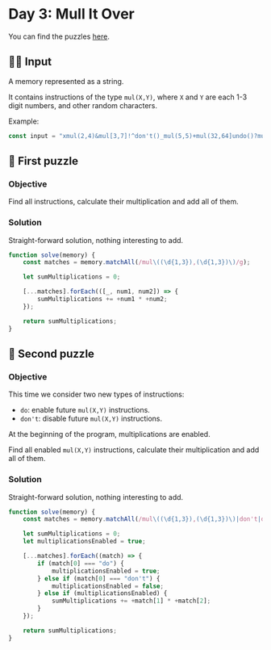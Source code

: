 # Day 3: Mull It Over

You can find the puzzles [here](https://adventofcode.com/2024/day/3).

## ✍🏼 Input

A memory represented as a string.

It contains instructions of the type `mul(X,Y)`, where `X` and `Y` are each 1-3 digit numbers, and other random characters.

Example:

```js
const input = "xmul(2,4)&mul[3,7]!^don't()_mul(5,5)+mul(32,64]undo()?mul(8,5))";
```

## 🧩 First puzzle

### Objective

Find all instructions, calculate their multiplication and add all of them.

### Solution

Straight-forward solution, nothing interesting to add.

```js
function solve(memory) {
    const matches = memory.matchAll(/mul\((\d{1,3}),(\d{1,3})\)/g);

    let sumMultiplications = 0;

    [...matches].forEach(([_, num1, num2]) => {
        sumMultiplications += +num1 * +num2;
    });

    return sumMultiplications;
}
```

## 🧩 Second puzzle

### Objective

This time we consider two new types of instructions:

-   `do`: enable future `mul(X,Y)` instructions.
-   `don't`: disable future `mul(X,Y)` instructions.

At the beginning of the program, multiplications are enabled.

Find all enabled `mul(X,Y)` instructions, calculate their multiplication and add all of them.

### Solution

Straight-forward solution, nothing interesting to add.

```js
function solve(memory) {
    const matches = memory.matchAll(/mul\((\d{1,3}),(\d{1,3})\)|don't|do/g);

    let sumMultiplications = 0;
    let multiplicationsEnabled = true;

    [...matches].forEach((match) => {
        if (match[0] === "do") {
            multiplicationsEnabled = true;
        } else if (match[0] === "don't") {
            multiplicationsEnabled = false;
        } else if (multiplicationsEnabled) {
            sumMultiplications += +match[1] * +match[2];
        }
    });

    return sumMultiplications;
}
```
